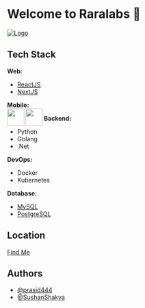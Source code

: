 # Welcome to Raralabs 👋

[![Logo](https://uploads-ssl.webflow.com/620a1fd6507b821e7b314ba3/620b6d03295fd06f2dd10d75_raralogo.png)](https://raralabs.com)

## Tech Stack

**Web:** 
- [ReactJS](https://reactjs.org/)
- [NextJS](https://nextjs.org/)

**Mobile:**  
[<img align="left" src="https://img.shields.io/badge/Flutter-black?style=plastic&logo=flutter&logoColor=1389FD" height=40>](https://flutter.dev/)
<span></span>
[<img align="left" src="https://img.shields.io/badge/React%20Native-black?style=plastic&logo=react" height=40>](https://reactnative.dev/)

**Backend:** 
- Python
- Golang
- .Net

**DevOps:**  
- Docker
- Kubernetes

**Database:**  
- [MySQL](https://www.mysql.com/)
- [PostgreSQL](https://www.postgresql.org/)
## Location

[Find Me](https://g.page/rara-labs?share)

## Authors

- [@prasid444](https://www.github.com/prasid444)
- [@SushanShakya](https://www.github.com/SushanShakya)

